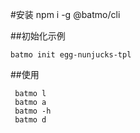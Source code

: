 #安装
npm i -g @batmo/cli

##初始化示例
```shell
batmo init egg-nunjucks-tpl
```
##使用
```shell
 batmo l 
 batmo a 
 batmo -h
 batmo d
```